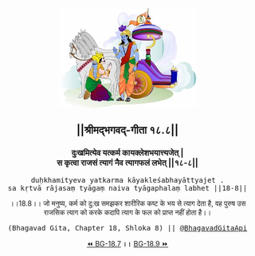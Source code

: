 <center><img src="../../asset/BG.png" alt="#API #bhagavadgitaapi #slok #nodejs #js #api #gitaapi #krishna #hinduism #vedic #ISKCON #shreemadbhagavadgita #technology"/>
<h2>||श्रीमद्‍भगवद्‍-गीता १८.८||</h2>
<h3>दुःखमित्येव यत्कर्म कायक्लेशभयात्त्यजेत् |<br/>स कृत्वा राजसं त्यागं नैव त्यागफलं लभेत् ||१८-८||</h3>
<pre>duḥkhamityeva yatkarma kāyakleśabhayāttyajet .<br/>sa kṛtvā rājasaṃ tyāgaṃ naiva tyāgaphalaṃ labhet ||18-8||</pre>
<p>।।18.8।। जो मनुष्य, कर्म को दु:ख समझकर शारीरिक कष्ट के भय से त्याग देता है, वह पुरुष उस राजसिक त्याग को करके कदापि त्याग के फल को प्राप्त नहीं होता है।।</p>
<pre>(Bhagavad Gita, Chapter 18, Shloka 8) || <a href="https://twitter.com/bhagavadgitaapi">@BhagavadGitaApi</a></pre><a href="../../18/7">⏪  BG-18.7</a><b>        ।।        </b><a href="../../18/9">BG-18.9  ⏩</a></center>